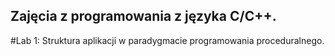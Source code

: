 ## Zajęcia z programowania z języka C/C++.
#Lab 1:
Struktura aplikacji w paradygmacie programowania proceduralnego.
